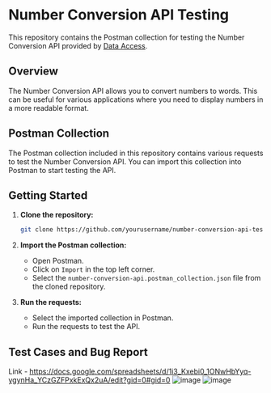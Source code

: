 # Number Conversion API Testing

This repository contains the Postman collection for testing the Number Conversion API provided by [Data Access](https://www.dataaccess.com/webservicesserver/NumberConversion.wso).

## Overview

The Number Conversion API allows you to convert numbers to words. This can be useful for various applications where you need to display numbers in a more readable format.

## Postman Collection

The Postman collection included in this repository contains various requests to test the Number Conversion API. You can import this collection into Postman to start testing the API.

## Getting Started

1. **Clone the repository:**
    ```bash
    git clone https://github.com/yourusername/number-conversion-api-testing.git
    ```
2. **Import the Postman collection:**
    - Open Postman.
    - Click on `Import` in the top left corner.
    - Select the `number-conversion-api.postman_collection.json` file from the cloned repository.

3. **Run the requests:**
    - Select the imported collection in Postman.
    - Run the requests to test the API.

## Test Cases and Bug Report

Link - https://docs.google.com/spreadsheets/d/1i3_Kxebi0_1ONwHbYyq-ygynHa_YCzGZFPxkExQx2uA/edit?gid=0#gid=0
![image](https://github.com/user-attachments/assets/b0e0141a-20f5-446a-b93d-f9d5449af4ad)
![image](https://github.com/user-attachments/assets/ad6e40da-cd70-402e-800d-fbd32ab48da4)


